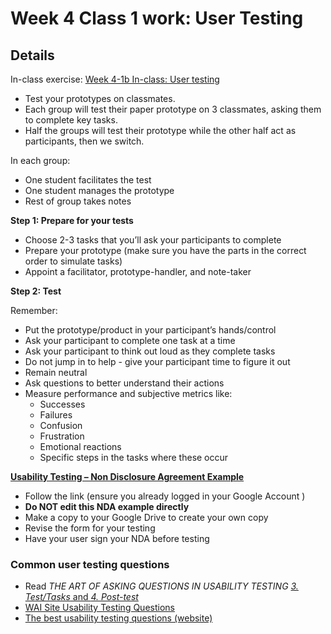 # Week 4 Class 1 work: User Testing

## Details

In-class exercise: [Week 4-1b In-class: User testing](https://drive.google.com/drive/folders/1kCPUsO4_f6Hz47THcBzFBiMlCJIzpvG7)

- Test your prototypes on classmates.
- Each group will test their paper prototype on 3 classmates, asking them to complete key tasks.
- Half the groups will test their prototype while the other half act as participants, then we switch.

In each group:

- One student facilitates the test
- One student manages the prototype
- Rest of group takes notes


**Step 1: Prepare for your tests**
- Choose 2-3 tasks that you’ll ask your participants to complete
- Prepare your prototype (make sure you have the parts in the correct order to simulate tasks)
- Appoint a facilitator, prototype-handler, and note-taker


**Step 2: Test** 

Remember:
- Put the prototype/product in your participant’s hands/control
- Ask your participant to complete one task at a time
- Ask your participant to think out loud as they complete tasks
- Do not jump in to help - give your participant time to figure it out
- Remain neutral
- Ask questions to better understand their actions
- Measure performance and subjective metrics like:
    - Successes 
    - Failures 
    - Confusion 
    - Frustration 
    - Emotional reactions
    - Specific steps in the tasks where these occur


[**Usability Testing – Non Disclosure Agreement Example**](https://docs.google.com/forms/d/1n3HuVnplNqcCEMLsrF-naGEJvVmObvvVk1axpEjkuew/edit)

- Follow the link (ensure you already logged in your Google Account ) 
- **Do NOT edit this NDA example directly**
- Make a copy to your Google Drive to create your own copy
- Revise the form for your testing
- Have your user sign your NDA before testing


### Common user testing questions
- Read _THE ART OF ASKING QUESTIONS IN USABILITY TESTING_ [_3. Test/Tasks_ and _4. Post-test_](https://www.akendi.com/blog/the-art-of-asking-questions-in-usability-testing/)
- [WAI Site Usability Testing Questions](https://www.usability.gov/how-to-and-tools/resources/templates/wai-site-usability-testing-questions.html)
- [The best usability testing questions (website)](https://www.hotjar.com/usability-testing/questions)